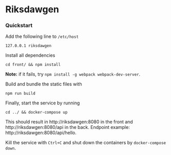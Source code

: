 Riksdawgen
=========

### Quickstart

Add the following line to `/etc/host`

```127.0.0.1 riksdawgen```

Install all dependencies

```cd front/ && npm install```

**Note:** if it fails, try `npm install -g webpack webpack-dev-server`.

Build and bundle the static files with

```npm run build```

Finally, start the service by running

```cd ../ && docker-compose up```

This should result in http://riksdawgen:8080 in the front and http://riksdawgen:8080/api in the back. Endpoint example: http://riksdawgen:8080/api/hello.

Kill the service with `Ctrl+C` and shut down the containers by `docker-compose down`.
